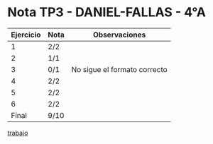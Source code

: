 # Nota TP3 - DANIEL-FALLAS - 4°A

| Ejercicio | Nota | Observaciones                |
| --------- | ---- | ---------------------------- |
| 1         | 2/2  |                              |
| 2         | 1/1  |                              |
| 3         | 0/1  | No sigue el formato correcto |
| 4         | 2/2  |                              |
| 5         | 2/2  |                              |
| 6         | 2/2  |                              |
| Final     | 9/10 |                              |

[trabajo](https://drive.google.com/file/d/1swlj4EMzEYc1TEbwvJ1xRcfiPLzLxaMl/view)
